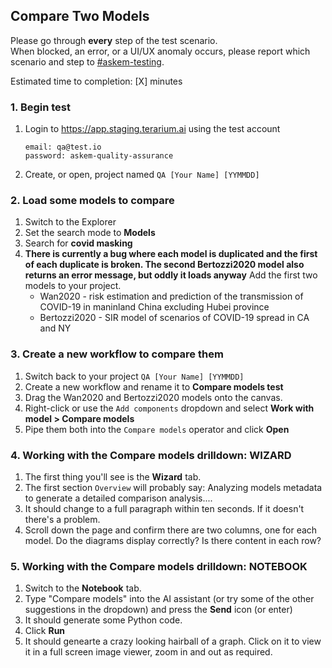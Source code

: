 ## Compare Two Models
Please go through __every__ step of the test scenario.\
When blocked, an error, or a UI/UX anomaly occurs, please report which scenario and step to [\#askem-testing](https://unchartedsoftware.slack.com/archives/C06FGLXB2CE).

Estimated time to completion: [X] minutes

### 1. Begin test
1. Login to https://app.staging.terarium.ai using the test account
    ```
    email: qa@test.io
    password: askem-quality-assurance
    ```
2. Create, or open, project named `QA [Your Name] [YYMMDD]`

### 2. Load some models to compare
1. Switch to the Explorer 
2. Set the search mode to **Models**
3. Search for **covid masking**
4. __There is currently a bug where each model is duplicated and the first of each duplicate is broken. The second Bertozzi2020 model also returns an error message, but oddly it loads anyway__
   Add the first two models to your project.
   - Wan2020 - risk estimation and prediction of the transmission of COVID-19 in maninland China excluding Hubei province
   - Bertozzi2020 - SIR model of scenarios of COVID-19 spread in CA and NY

### 3. Create a new workflow to compare them
1. Switch back to your project `QA [Your Name] [YYMMDD]`
2. Create a new workflow and rename it to **Compare models test**
3. Drag the Wan2020 and Bertozzi2020 models onto the canvas.
4. Right-click or use the `Add components` dropdown and select **Work with model > Compare models**
5. Pipe them both into the `Compare models` operator and click **Open**


### 4. Working with the Compare models drilldown: WIZARD
1. The first thing you'll see is the **Wizard** tab.
2. The first section `Overview` will probably say: Analyzing models metadata to generate a detailed comparison analysis.... 
3. It should change to a full paragraph within ten seconds. If it doesn't there's a problem.
4. Scroll down the page and confirm there are two columns, one for each model. Do the diagrams display correctly? Is there content in each row? 

### 5. Working with the Compare models drilldown: NOTEBOOK
1. Switch to the **Notebook** tab.
2. Type "Compare models" into the AI assistant (or try some of the other suggestions in the dropdown) and press the **Send** icon (or enter)
3. It should generate some Python code. 
4. Click **Run**
5. It should genearte a crazy looking hairball of a graph. Click on it to view it in a full screen image viewer, zoom in and out as required.


